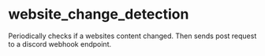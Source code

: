 # website_change_detection
Periodically checks if a websites content changed. Then sends post request to a discord webhook endpoint.

